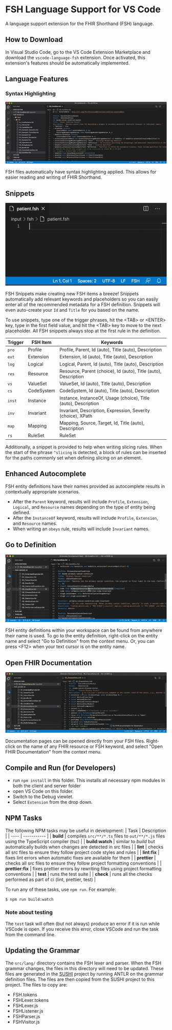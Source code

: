 # FSH Language Support for VS Code

A language support extension for the FHIR Shorthand (FSH) language.

## How to Download

In Visual Studio Code, go to the VS Code Extension Marketplace and download the
`vscode-language-fsh` extension. Once activated, this extension's features should
be automatically implemented.

## Language Features

### Syntax Highlighting

![FSH Syntax](images/docs/fsh-syntax.jpg)

FSH files automatically have syntax highlighting applied. This allows for easier reading and writing of FHIR Shorthand.

## Snippets

![FSH Snippets](images/docs/fsh-snippets.gif)

FSH Snippets make creating new FSH items a breeze! Snippets automatically add relevant keywords and placeholders so you can easily
enter all of the recommended metadata for a FSH definition. Snippets will even auto-create your `Id` and `Title` for you based on the
name.

To use snippets, type one of the trigger phrases, hit the &lt;TAB&gt; or &lt;ENTER&gt; key, type in the first field value, and hit
the &lt;TAB&gt; key to move to the next placeholder. All FSH snippets always stop at the first rule in the definition.

| Trigger | FSH Item   | Keywords                                                        |
| ------- | ---------- | --------------------------------------------------------------- |
| `pro`   | Profile    | Profile, Parent, Id (auto), Title (auto), Description           |
| `ext`   | Extension  | Extension, Id (auto), Title (auto), Description                 |
| `log`   | Logical    | Logical, Parent, Id (auto), Title (auto), Description           |
| `res`   | Resource   | Resource, Parent (choice), Id (auto), Title (auto), Description |
| `vs`    | ValueSet   | ValueSet, Id (auto), Title (auto), Description                  |
| `cs`    | CodeSystem | CodeSystem, Id (auto), Title (auto), Description                |
| `inst`  | Instance   | Instance, InstanceOf, Usage (choice), Title (auto), Description |
| `inv`   | Invariant  | Invariant, Description, Expression, Severity (choice), XPath    |
| `map`   | Mapping    | Mapping, Source, Target, Id, Title (auto), Description          |
| `rs `   | RuleSet    | RuleSet                                                         |

Additionally, a snippet is provided to help when writing slicing rules. When the start of the phrase `^slicing` is detected, a block of rules can be inserted for the paths commonly set when defining slicing on an element.

## Enhanced Autocomplete

FSH entity definitions have their names provided as autocomplete results in contextually appropriate scenarios.

- After the `Parent` keyword, results will include `Profile`, `Extension`, `Logical`, and `Resource` names depending on the type of entity being defined.
- After the `InstanceOf` keyword, results will include `Profile`, `Extension`, and `Resource` names.
- When writing an `obeys` rule, results will include `Invariant` names.

## Go to Definition

![FSH Go to Definition](images/docs/fsh-go-to-definition.gif)

FSH entity definitions within your workspace can be found from anywhere their name is used. To go to the entity definition, right-click on the entity name and select "Go to Definition" from the context menu. Or, you can press &lt;F12&gt; when your text cursor is on the entity name.

## Open FHIR Documentation

![FSH Go to Definition](images/docs/fsh-open-fhir-documentation.gif)

Documentation pages can be opened directly from your FSH files. Right-click on the name of any FHIR resource or FSH keyword, and select "Open FHIR Documentation" from the context menu.

## Compile and Run (for Developers)

- run `npm install` in this folder. This installs all necessary npm modules in both the
  client and server folder
- open VS Code on this folder.
- Switch to the Debug viewlet.
- Select `Extension` from the drop down.

## NPM Tasks

The following NPM tasks may be useful in development:
| Task | Description |
| ---- | ----------- |
| **build** | compiles `src/**/*.ts` files to `out/**/*.js` files using the TypeScript compiler (tsc) |
| **build:watch** | similar to _build_ but automatically builds when changes are detected in src files |
| **lint** | checks all src files to ensure they follow project code styles and rules |
| **lint:fix** | fixes lint errors when automatic fixes are available for them |
| **prettier** | checks all src files to ensure they follow project formatting conventions |
| **prettier:fix** | fixes prettier errors by rewriting files using project formatting conventions |
| **test** | runs the test suite |
| **check** | runs all the checks performed as part of ci (lint, prettier, test) |

To run any of these tasks, use `npm run`. For example:

```sh
$ npm run build:watch
```

### Note about testing

The `test` task will often (but not always) produce an error if it is run while VSCode is open. If you receive this error, close VSCode and run the task from the command line.

## Updating the Grammar

The `src/lang/` directory contains the FSH lexer and parser. When the FSH grammar changes, the files in this directory will need to be updated. These files are generated in the [SUSHI](https://github.com/FHIR/sushi) project by running ANTLR on the grammar definition files. The files are then copied from the SUSHI project to this project.
The files to copy are:

- FSH.tokens
- FSHLexer.tokens
- FSHLexer.js
- FSHListener.js
- FSHParser.js
- FSHVisitor.js
